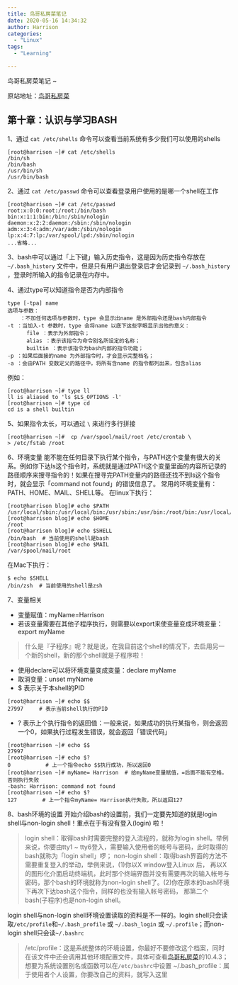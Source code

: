 ```yaml
---
title: 鸟哥私房菜笔记
date: 2020-05-16 14:34:32
author: Harrison
categories:
  - "Linux"
tags:
  - "Learning"

---
```

鸟哥私房菜笔记 ~
<!-- more -->

原站地址：[鸟哥私房菜](https://linux.vbird.org/linux_basic/centos7/0320bash.php)

## 第十章：认识与学习BASH
1、通过 `cat /etc/shells` 命令可以查看当前系统有多少我们可以使用的shells
```shell
[root@harrison ~]# cat /etc/shells
/bin/sh
/bin/bash
/usr/bin/sh
/usr/bin/bash
```

2、通过 `cat /etc/passwd` 命令可以查看登录用户使用的是哪一个shell在工作
```shell
[root@harrison ~]# cat /etc/passwd
root:x:0:0:root:/root:/bin/bash
bin:x:1:1:bin:/bin:/sbin/nologin
daemon:x:2:2:daemon:/sbin:/sbin/nologin
adm:x:3:4:adm:/var/adm:/sbin/nologin
lp:x:4:7:lp:/var/spool/lpd:/sbin/nologin
...省略...
```

3、bash中可以通过「上下键」输入历史指令，这是因为历史指令存放在 `~/.bash_history` 文件中，但是只有用户退出登录后才会记录到 `~/.bash_history` ，登录时所输入的指令记录在内存中。

4、通过type可以知道指令是否为内部指令
```
type [-tpa] name
选项与参数：
    ：不加任何选项与参数时，type 会显示出name 是外部指令还是bash内部指令
-t ：当加入-t 参数时，type 会将name 以底下这些字眼显示出他的意义：
      file ：表示为外部指令；
      alias ：表示该指令为命令别名所设定的名称；
      builtin ：表示该指令为bash内部的指令功能；
-p ：如果后面接的name 为外部指令时，才会显示完整档名；
-a ：会由PATH 变数定义的路径中，将所有含name 的指令都列出来，包含alias
```
例如：
```shell
[root@harrison ~]# type ll
ll is aliased to 'ls $LS_OPTIONS -l'
[root@harrison ~]# type cd
cd is a shell builtin
```

5、如果指令太长，可以通过 `\` 来进行多行拼接
```shell
[root@harrison ~]#  cp /var/spool/mail/root /etc/crontab \ 
> /etc/fstab /root
```

6、环境变量
能不能在任何目录下执行某个指令，与PATH这个变量有很大的关系。例如你下达ls这个指令时，系统就是通过PATH这个变量里面的内容所记录的路径顺序来搜寻指令的！如果在搜寻完PATH变量内的路径还找不到ls这个指令时，就会显示「command not found」的错误信息了。
常用的环境变量有：PATH、HOME、MAIL、SHELL等。
在linux下执行：
```shell
[root@harrison blog]# echo $PATH
/usr/local/sbin:/usr/local/bin:/usr/sbin:/usr/bin:/root/bin:/usr/local/go/bin:/root/bin
[root@harrison blog]# echo $HOME
/root
[root@harrison blog]# echo $SHELL
/bin/bash  # 当前使用的shell是bash
[root@harrison blog]# echo $MAIL
/var/spool/mail/root
```
在Mac下执行：
```shell
$ echo $SHELL
/bin/zsh  # 当前使用的shell是zsh
```

7、变量相关
+ 变量赋值：myName=Harrison
+ 若该变量需要在其他子程序执行，则需要以export来使变量变成环境变量：export myName
> 什么是『子程序』呢？就是说，在我目前这个shell的情况下，去启用另一个新的shell，新的那个shell就是子程序啦！
+ 使用declare可以将环境变量变成变量：declare myName
+ 取消变量：unset myName
+ $ 表示关于本shell的PID
```shell
[root@harrison ~]# echo $$
27997     # 表示当前shell执行的PID
```
+ ? 表示上个执行指令的返回值：一般来说，如果成功的执行某指令，则会返回一个0，如果执行过程发生错误，就会返回「错误代码」
```shell
[root@harrison ~]# echo $$
27997
[root@harrison ~]# echo $? 
0           # 上一个指令echo $$执行成功，所以返回0
[root@harrison ~]# myName= Harrison  # 给myName变量赋值，=后面不能有空格，否则执行失败
-bash: Harrison: command not found
[root@harrison ~]# echo $?
127        # 上一个指令myName= Harrison执行失败，所以返回127
```

8、bash环境的设置
开始介绍bash的设置前，我们一定要先知道的就是login shell与non-login shell！重点在于有没有登入(login) 啦！
> login shell：取得bash时需要完整的登入流程的，就称为login shell。举例来说，你要由tty1 ~ tty6登入，需要输入使用者的帐号与密码，此时取得的bash就称为「login shell」啰；
> non-login shell：取得bash界面的方法不需要重复登入的举动，举例来说，(1)你以X window登入Linux 后， 再以X的图形化介面启动终端机，此时那个终端界面并没有需要再次的输入帐号与密码，那个bash的环境就称为non-login shell了。(2)你在原本的bash环境下再次下达bash这个指令，同样的也没有输入帐号密码， 那第二个bash(子程序)也是non-login shell。

login shell与non-login shell环境设置读取的资料是不一样的。login shell只会读取`/etc/profile`和`~/.bash_profile` 或 `~/.bash_login` 或 `~/.profile`；而non-login shell只会读`~/.bashrc`
> /etc/profile：这是系统整体的环境设置，你最好不要修改这个档案，同时在该文件中还会调用其他环境配置文件，具体可查看[鸟哥私房菜](https://linux.vbird.org/linux_basic/centos7/0320bash.php)的10.4.3；想要为系统设置别名或函数可以在`/etc/bashrc`中设置
> ~/.bash_profile：属于使用者个人设置，你要改自己的资料，就写入这里

